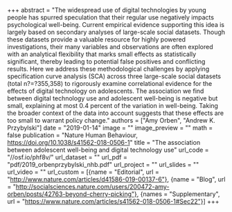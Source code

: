 +++
abstract = "The widespread use of digital technologies by young people has spurred speculation that their regular use negatively impacts psychological well-being. Current empirical evidence supporting this idea is largely based on secondary analyses of large-scale social datasets. Though these datasets provide a valuable resource for highly powered investigations, their many variables and observations are often explored with an analytical flexibility that marks small effects as statistically significant, thereby leading to potential false positives and conflicting results. Here we address these methodological challenges by applying specification curve analysis (SCA) across three large-scale social datasets (total n?=?355,358) to rigorously examine correlational evidence for the effects of digital technology on adolescents. The association we find between digital technology use and adolescent well-being is negative but small, explaining at most 0.4 percent of the variation in well-being. Taking the broader context of the data into account suggests that these effects are too small to warrant policy change."
authors = ["Amy Orben", "Andrew K. Przybylski"]
date = "2019-01-14"
image = ""
image_preview = ""
math = false
publication = "Nature Human Behaviour, https://doi.org/10.1038/s41562-018-0506-1"
title = "The association between adolescent well-being and digital technology use"
url_code = "//osf.io/phf8v/"
url_dataset = ""
url_pdf = "pdf/2019_orbenprzybylski_nhb.pdf"
url_project = ""
url_slides = ""
url_video = ""
url_custom = [{name = "Editorial", url = "http://www.nature.com/articles/d41586-019-00137-6"},
              {name = "Blog", url = "http://socialsciences.nature.com/users/200472-amy-orben/posts/42763-beyond-cherry-picking"}, {names = "Supplementary", url = "https://www.nature.com/articles/s41562-018-0506-1#Sec22"}]
+++
